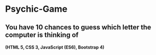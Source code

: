 # Psychic-Game

## You have 10 chances to guess which letter the computer is thinking of

#### (HTML 5, CSS 3, JavaScript (ES6), Bootstrap 4)
